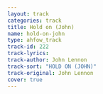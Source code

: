 ```yaml
---
layout: track
categories: track
title: Hold on (John)
name: hold-on-john
type: ahfow_track
track-id: 222
track-lyrics: 
track-author: John Lennon
track-sort: "HOLD ON (JOHN)"
track-original: John Lennon
cover: true
---
```

